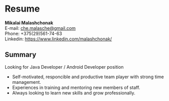 # Resume<br/>

**Mikalai Malashchonak**<br/>
E-mail: che.malasche@gmail.com<br/>
Phone: +375(29)561-74-63<br/>
Linkedin: https://www.linkedin.com/malashchonak/<br/>

## Summary<br/>

Looking for Java Developer / Android Developer position<br/>
* Self-motivated, responcible and productive team player with strong time management.
* Experiences in training and mentoring new members of staff.
* Always looking to learn new skills and grow professionally.
